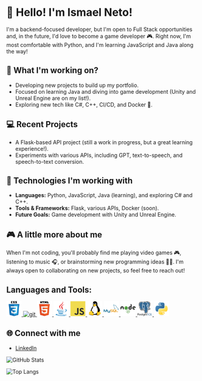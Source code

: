 # 👋 Hello! I'm Ismael Neto!

I'm a backend-focused developer, but I'm open to Full Stack opportunities and, in the future, I'd love to become a game developer 🎮. Right now, I'm most comfortable with Python, and I'm learning JavaScript and Java along the way!

## 🚀 What I'm working on?
- Developing new projects to build up my portfolio.
- Focused on learning Java and diving into game development (Unity and Unreal Engine are on my list!).
- Exploring new tech like C#, C++, CI/CD, and Docker 🐳.

## 💻 Recent Projects
- A Flask-based API project (still a work in progress, but a great learning experience!).
- Experiments with various APIs, including GPT, text-to-speech, and speech-to-text conversion.

## 🔧 Technologies I'm working with
- **Languages:** Python, JavaScript, Java (learning), and exploring C# and C++.
- **Tools & Frameworks:** Flask, various APIs, Docker (soon).
- **Future Goals:** Game development with Unity and Unreal Engine.

## 🎮 A little more about me
When I'm not coding, you'll probably find me playing video games 🎮, listening to music 🎧, or brainstorming new programming ideas 👨‍💻. I'm always open to collaborating on new projects, so feel free to reach out!
## Languages and Tools:
<p align="left"> <a href="https://www.w3schools.com/css/" target="_blank" rel="noreferrer"> <img src="https://raw.githubusercontent.com/devicons/devicon/master/icons/css3/css3-original-wordmark.svg" alt="css3" width="40" height="40"/> </a> <a href="https://git-scm.com/" target="_blank" rel="noreferrer"> <img src="https://www.vectorlogo.zone/logos/git-scm/git-scm-icon.svg" alt="git" width="40" height="40"/> </a> <a href="https://www.w3.org/html/" target="_blank" rel="noreferrer"> <img src="https://raw.githubusercontent.com/devicons/devicon/master/icons/html5/html5-original-wordmark.svg" alt="html5" width="40" height="40"/> </a> <a href="https://www.java.com" target="_blank" rel="noreferrer"> <img src="https://raw.githubusercontent.com/devicons/devicon/master/icons/java/java-original.svg" alt="java" width="40" height="40"/> </a> <a href="https://developer.mozilla.org/en-US/docs/Web/JavaScript" target="_blank" rel="noreferrer"> <img src="https://raw.githubusercontent.com/devicons/devicon/master/icons/javascript/javascript-original.svg" alt="javascript" width="40" height="40"/> </a> <a href="https://www.linux.org/" target="_blank" rel="noreferrer"> <img src="https://raw.githubusercontent.com/devicons/devicon/master/icons/linux/linux-original.svg" alt="linux" width="40" height="40"/> </a> <a href="https://www.mysql.com/" target="_blank" rel="noreferrer"> <img src="https://raw.githubusercontent.com/devicons/devicon/master/icons/mysql/mysql-original-wordmark.svg" alt="mysql" width="40" height="40"/> </a> <a href="https://nodejs.org" target="_blank" rel="noreferrer"> <img src="https://raw.githubusercontent.com/devicons/devicon/master/icons/nodejs/nodejs-original-wordmark.svg" alt="nodejs" width="40" height="40"/> </a> <a href="https://www.postgresql.org" target="_blank" rel="noreferrer"> <img src="https://raw.githubusercontent.com/devicons/devicon/master/icons/postgresql/postgresql-original-wordmark.svg" alt="postgresql" width="40" height="40"/> </a> <a href="https://www.python.org" target="_blank" rel="noreferrer"> <img src="https://raw.githubusercontent.com/devicons/devicon/master/icons/python/python-original.svg" alt="python" width="40" height="40"/> </a> </p>

## 🌐 Connect with me
- [LinkedIn](https://www.linkedin.com/in/ismaelcostaneto)

![GitHub Stats](https://github-readme-stats.vercel.app/api?username=ismaelnetodev&show_icons=true&theme=radical)

![Top Langs](https://github-readme-stats.vercel.app/api/top-langs/?username=ismaelnetodev&layout=compact&theme=radical)
